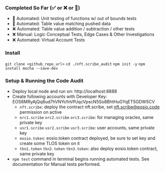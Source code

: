 
### Completed So Far (✅ or ❌ or 👷)
- 👷 Automated: Unit testing of functions w/ out of bounds tests
- 👷 Automated: Table value matching pushed data
- ❌ Automated: Table value addition / subtraction / other tests
- ❌ Manual: Logic Conceptual Tests, Edge Cases & Other Investigations
- ❌ Automated: Virtual Account Tests

### Install
`git clone <github_repo_url>`
`cd ./nft.scribe_audit`
`npm init -y`
`npm install mocha --save-dev`

### Setup & Running the Code Audit
- Deploy local node and run on: http://localhost:8888
- Create following accounts with Developer Key: EOS6MRyAjQq8ud7hVNYcfnVPJqcVpscN5So8BhtHuGYqET5GDW5CV
    - `nft.scribe`: deploy the contract nft.scribe, set nft.scribe@eosio.code permission on active
    - `orc1.scribe` `orc2.scribe` `orc3.scribe`: for managing oracles, same private key
    - `usr1.scribe` `usr2.scribe` `usr3.scribe`: user accounts, same private key
    - `eosio.token`: eosio.token contract deployed, be sure to set key and create some TLOS token on it
    - `tkn1.token` `tkn2.token` `tkn3.token`: also deploy eosio.token contract, same private key
- `npm test` command in terminal begins running automated tests.  See documentation for Manual tests performed.

